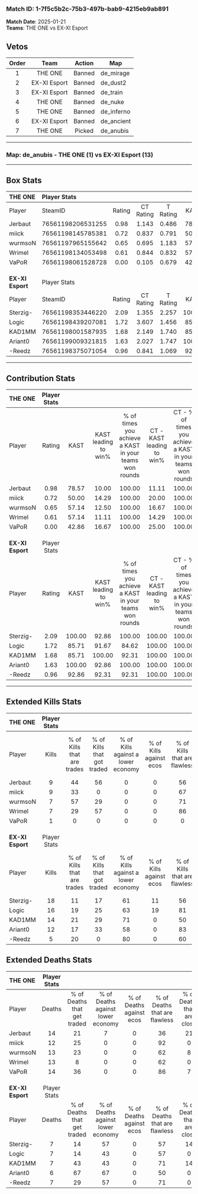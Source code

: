 ### Match ID: 1-7f5c5b2c-75b3-497b-bab9-4215eb9ab891  
**Match Date**: 2025-01-21  
**Teams**: THE ONE vs EX-XI Esport  

## Vetos  

| Order | Team | Action | Map |
| :---: | :--: | :----: | --- |
| 1 | THE ONE | Banned | de_mirage |
| 2 | EX-XI Esport | Banned | de_dust2 |
| 3 | EX-XI Esport | Banned | de_train |
| 4 | THE ONE | Banned | de_nuke |
| 5 | THE ONE | Banned | de_inferno |
| 6 | EX-XI Esport | Banned | de_ancient |
| 7 | THE ONE | Picked | de_anubis |

---  

### **Map**: de_anubis - THE ONE (1) vs EX-XI Esport (13)  
---  

## Box Stats  

| **THE ONE**      | Player Stats      |        |           |          |        |       |       |         |        |      |     |
| :- | :- | :-: | :-: | :-: | :-: | :-: | :-: | :-: | :-: | :-: | :-: |
| Player           | SteamID           | Rating | CT Rating | T Rating |  KAST  |  ADR  | Kills | Assists | Deaths | K/D  | HS% |
| Jerbaut          | 76561198206531255 |  0.98  |   1.143   |  0.486   | 78.57  | 90.9  |   9   |    5    |   14   | 0.64 | 33  |
| miick            | 76561198145785381 |  0.72  |   0.837   |  0.791   | 50.00  | 55.2  |   9   |    2    |   12   | 0.75 | 22  |
| wurmsoN          | 76561197965155642 |  0.65  |   0.695   |  1.183   | 57.14  | 66.7  |   7   |    3    |   13   | 0.54 | 57  |
| Wrimel           | 76561198134053498 |  0.61  |   0.844   |  0.832   | 57.14  | 57.3  |   7   |    2    |   13   | 0.54 | 57  |
| VaPoR            | 76561198061528728 |  0.00  |   0.105   |  0.679   | 42.86  | 27.1  |   1   |    1    |   14   | 0.07 |  0  |
|                  |                   |        |           |          |        |       |       |         |        |      |     |
|                  |                   |        |           |          |        |       |       |         |        |      |     |
|                  |                   |        |           |          |        |       |       |         |        |      |     |
| **EX-XI Esport** | Player Stats      |        |           |          |        |       |       |         |        |      |     |
| Player           | SteamID           | Rating | CT Rating | T Rating |  KAST  |  ADR  | Kills | Assists | Deaths | K/D  | HS% |
| Sterzig-         | 76561198353446220 |  2.09  |   1.355   |  2.257   | 100.00 | 130.2 |  18   |    5    |   7    | 2.57 | 66  |
| Logic            | 76561198439207081 |  1.72  |   3.607   |  1.456   | 85.71  | 94.4  |  16   |    2    |   7    | 2.29 | 62  |
| KAD1MM           | 76561198001587935 |  1.68  |   2.149   |  1.740   | 85.71  | 110.9 |  14   |    6    |   7    | 2.00 | 42  |
| Ariant0          | 76561199009321815 |  1.63  |   2.027   |  1.747   | 100.00 | 96.1  |  12   |    3    |   6    | 2.00 | 91  |
| -Reedz           | 76561198375071054 |  0.96  |   0.841   |  1.069   | 92.86  | 44.8  |   5   |    5    |   7    | 0.71 | 20  |
---  

## Contribution Stats  

| **THE ONE**      | Player Stats |        |                      |                                                        |                           |                                                             |                          |                                                            |
| :- | :-: | :-: | :-: | :-: | :-: | :-: | :-: | :-: |
| Player           |    Rating    |  KAST  | KAST leading to win% | % of times you achieve a KAST in your teams won rounds | CT - KAST leading to win% | CT - % of times you achieve a KAST in your teams won rounds | T - KAST leading to win% | T - % of times you achieve a KAST in your teams won rounds |
| Jerbaut          |     0.98     | 78.57  |        10.00         |                         100.00                         |           11.11           |                           100.00                            |           0.00           |                            0.00                            |
| miick            |     0.72     | 50.00  |        14.29         |                         100.00                         |           20.00           |                           100.00                            |           0.00           |                            0.00                            |
| wurmsoN          |     0.65     | 57.14  |        12.50         |                         100.00                         |           16.67           |                           100.00                            |           0.00           |                            0.00                            |
| Wrimel           |     0.61     | 57.14  |        11.11         |                         100.00                         |           14.29           |                           100.00                            |           0.00           |                            0.00                            |
| VaPoR            |     0.00     | 42.86  |        16.67         |                         100.00                         |           25.00           |                           100.00                            |           0.00           |                            0.00                            |
|                  |              |        |                      |                                                        |                           |                                                             |                          |                                                            |
|                  |              |        |                      |                                                        |                           |                                                             |                          |                                                            |
|                  |              |        |                      |                                                        |                           |                                                             |                          |                                                            |
| **EX-XI Esport** | Player Stats |        |                      |                                                        |                           |                                                             |                          |                                                            |
| Player           |    Rating    |  KAST  | KAST leading to win% | % of times you achieve a KAST in your teams won rounds | CT - KAST leading to win% | CT - % of times you achieve a KAST in your teams won rounds | T - KAST leading to win% | T - % of times you achieve a KAST in your teams won rounds |
| Sterzig-         |     2.09     | 100.00 |        92.86         |                         100.00                         |          100.00           |                           100.00                            |          91.67           |                           100.00                           |
| Logic            |     1.72     | 85.71  |        91.67         |                         84.62                          |          100.00           |                           100.00                            |          90.00           |                           81.82                            |
| KAD1MM           |     1.68     | 85.71  |        100.00        |                         92.31                          |          100.00           |                           100.00                            |          100.00          |                           90.91                            |
| Ariant0          |     1.63     | 100.00 |        92.86         |                         100.00                         |          100.00           |                           100.00                            |          91.67           |                           100.00                           |
| -Reedz           |     0.96     | 92.86  |        92.31         |                         92.31                          |          100.00           |                           100.00                            |          90.91           |                           90.91                            |
---  

## Extended Kills Stats  

| **THE ONE**      | Player Stats |                            |                            |                                    |                         |                              |                                 |                                       |                    |           |
| :- | :-: | :-: | :-: | :-: | :-: | :-: | :-: | :-: | :-: | :-: |
| Player           |    Kills     | % of Kills that are trades | % of Kills that got traded | % of Kills against a lower economy | % of Kills against ecos | % of Kills that are flawless | % of Kills that are close duels | % of Kills that are assisted by flash | Pistol Round Kills | AWP Kills |
| Jerbaut          |      9       |             44             |             56             |                 0                  |            0            |              56              |               11                |                   0                   |         0          |     0     |
| miick            |      9       |             33             |             0              |                 0                  |            0            |              67              |                0                |                   0                   |         0          |     0     |
| wurmsoN          |      7       |             57             |             29             |                 0                  |            0            |              71              |               14                |                  29                   |         0          |     3     |
| Wrimel           |      7       |             29             |             57             |                 0                  |            0            |              86              |                0                |                   0                   |         0          |     0     |
| VaPoR            |      1       |             0              |             0              |                 0                  |            0            |              0               |                0                |                   0                   |         1          |     0     |
|                  |              |                            |                            |                                    |                         |                              |                                 |                                       |                    |           |
|                  |              |                            |                            |                                    |                         |                              |                                 |                                       |                    |           |
|                  |              |                            |                            |                                    |                         |                              |                                 |                                       |                    |           |
| **EX-XI Esport** | Player Stats |                            |                            |                                    |                         |                              |                                 |                                       |                    |           |
| Player           |    Kills     | % of Kills that are trades | % of Kills that got traded | % of Kills against a lower economy | % of Kills against ecos | % of Kills that are flawless | % of Kills that are close duels | % of Kills that are assisted by flash | Pistol Round Kills | AWP Kills |
| Sterzig-         |      18      |             11             |             17             |                 61                 |           11            |              56              |               11                |                   6                   |         0          |     3     |
| Logic            |      16      |             19             |             25             |                 63                 |           19            |              81              |                0                |                  13                   |         0          |     2     |
| KAD1MM           |      14      |             21             |             29             |                 71                 |            0            |              50              |                7                |                   0                   |         8          |     2     |
| Ariant0          |      12      |             17             |             33             |                 58                 |            0            |              83              |                8                |                   0                   |         0          |     2     |
| -Reedz           |      5       |             20             |             0              |                 80                 |            0            |              60              |               20                |                  40                   |         0          |     1     |
## Extended Deaths Stats  

| **THE ONE**      | Player Stats |                             |                                   |                          |                               |                            |                           |               |
| :- | :-: | :-: | :-: | :-: | :-: | :-: | :-: | :-: |
| Player           |    Deaths    | % of Deaths that get traded | % of Deaths against lower economy | % of Deaths against ecos | % of Deaths that are flawless | % of Deaths that are close | % of Deaths while blinded | Deaths to AWP |
| Jerbaut          |      14      |             21              |                 7                 |            0             |              36               |             21             |            14             |       1       |
| miick            |      12      |             25              |                 0                 |            0             |              92               |             0              |             8             |       2       |
| wurmsoN          |      13      |             23              |                 0                 |            0             |              62               |             8              |             8             |       1       |
| Wrimel           |      13      |              8              |                 0                 |            0             |              62               |             0              |             8             |       3       |
| VaPoR            |      14      |             36              |                 0                 |            0             |              86               |             7              |             0             |       1       |
|                  |              |                             |                                   |                          |                               |                            |                           |               |
|                  |              |                             |                                   |                          |                               |                            |                           |               |
|                  |              |                             |                                   |                          |                               |                            |                           |               |
| **EX-XI Esport** | Player Stats |                             |                                   |                          |                               |                            |                           |               |
| Player           |    Deaths    | % of Deaths that get traded | % of Deaths against lower economy | % of Deaths against ecos | % of Deaths that are flawless | % of Deaths that are close | % of Deaths while blinded | Deaths to AWP |
| Sterzig-         |      7       |             14              |                57                 |            0             |              57               |             14             |             0             |       0       |
| Logic            |      7       |             14              |                43                 |            0             |              57               |             0              |            14             |       0       |
| KAD1MM           |      7       |             43              |                43                 |            0             |              71               |             14             |            14             |       0       |
| Ariant0          |      6       |             67              |                67                 |            0             |              50               |             0              |             0             |       1       |
| -Reedz           |      7       |             29              |                57                 |            0             |              71               |             0              |             0             |       0       |
